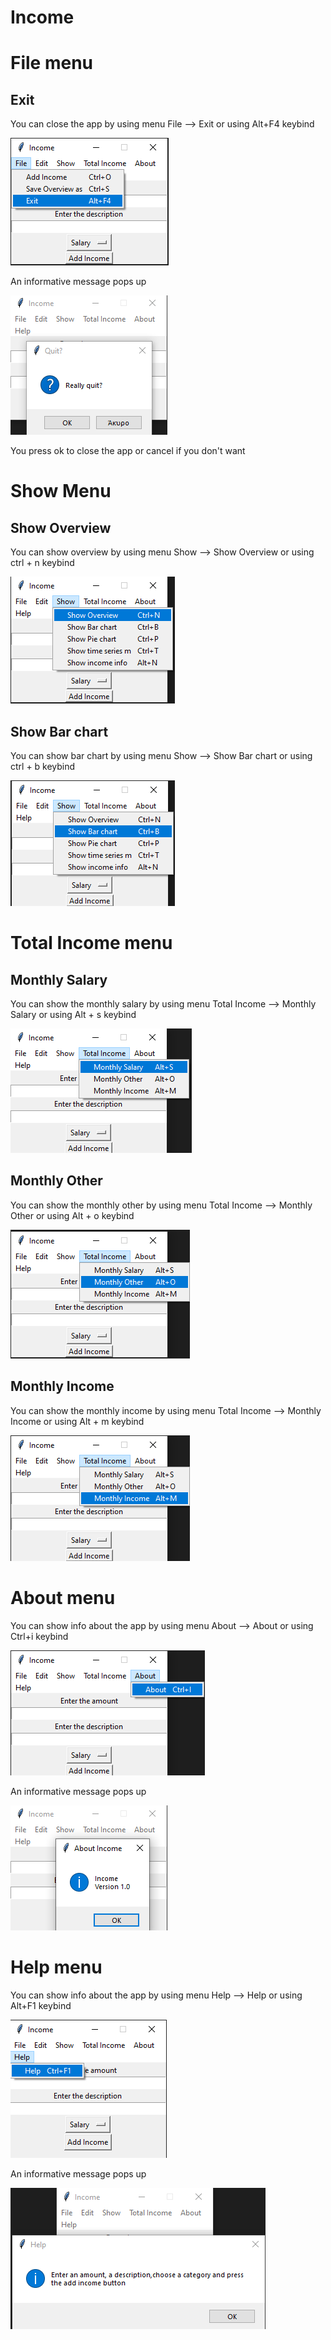 # Income

# File menu


## Exit

You can close the app by using menu File --> Exit or using Alt+F4 keybind

<p><img src = "File menu/close app.png" title="Close app"></p>

An informative message pops up

<p><img src ="File menu/close app pop up.png" title="close app pop up"/> </p>

You press ok to close the app or cancel if you don't want

# Show Menu

## Show Overview

You can show overview by using menu Show --> Show Overview or using ctrl + n keybind

<p><img src="Show menu/show overview.png" title="Show overview"/></p>

## Show Bar chart

You can show bar chart by using menu Show --> Show Bar chart or using ctrl + b keybind

<p><img src="Show menu/show bar chart.png" title="Show bar chart"/></p>


# Total Income menu

## Monthly Salary

You can show the monthly salary by using menu Total Income --> Monthly Salary or using Alt + s keybind

<p><img src="Total Income/monthly salary.png" title="monthly salary"/></p>

## Monthly Other

You can show the monthly other by using menu Total Income --> Monthly Other or using Alt + o keybind

<p><img src="Total Income/monthly other.png" title="monthly other"/></p>

## Monthly Income

You can show the monthly income by using menu Total Income --> Monthly Income or using Alt + m keybind

<p><img src="Total Income/monthly income.png" title="monthly income"/></p>

# About menu

You can show info about the app by using menu About --> About or using Ctrl+i keybind

<p><img src="About menu/about menu.png" title="about menu"/></p>

An informative message pops up

<p><img src="About menu/about.png" title="about menu"/></p> 

# Help menu

You can show info about the app by using menu Help --> Help or using Alt+F1 keybind

<p><img src="Help menu/help menu.png" title="help menu"/></p>

An informative message pops up

<p><img src="Help menu/help.png" title="help"/></p> 